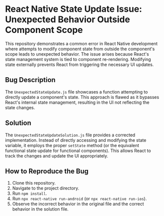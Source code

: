 # React Native State Update Issue: Unexpected Behavior Outside Component Scope

This repository demonstrates a common error in React Native development where attempts to modify component state from outside the component's scope leads to unexpected behavior. The issue arises because React's state management system is tied to component re-rendering.  Modifying state externally prevents React from triggering the necessary UI updates.

## Bug Description

The `UnexpectedStateUpdate.js` file showcases a function attempting to directly update a component's state. This approach is flawed as it bypasses React's internal state management, resulting in the UI not reflecting the state changes.

## Solution

The `UnexpectedStateUpdateSolution.js` file provides a corrected implementation. Instead of directly accessing and modifying the state variable, it employs the proper `setState` method (or the equivalent functional state update for functional components). This allows React to track the changes and update the UI appropriately.

## How to Reproduce the Bug

1. Clone this repository.
2. Navigate to the project directory.
3. Run `npm install`.
4. Run `npx react-native run-android` (or `npx react-native run-ios`).
5. Observe the incorrect behavior in the original file and the correct behavior in the solution file.
